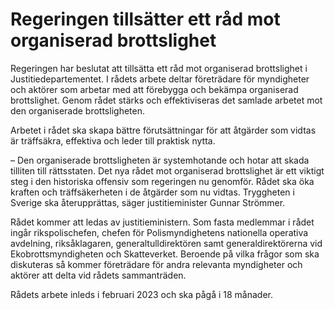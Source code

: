 # Regeringen tillsätter ett råd mot organiserad brottslighet

Regeringen har beslutat att tillsätta ett råd mot organi­serad brottslighet i Justitie­departe­mentet. I rådets arbete deltar före­trädare för myndig­heter och aktörer som arbetar med att förebygga och bekämpa organi­serad brotts­lighet. Genom rådet stärks och effektivi­seras det samlade arbetet mot den organi­serade brotts­ligheten.

Arbetet i rådet ska skapa bättre förut­sätt­ningar för att åtgärder som vidtas är träff­säkra, effektiva och leder till praktisk nytta.

– Den organi­serade brotts­lig­heten är system­hotande och hotar att skada tilliten till rätts­staten. Det nya rådet mot organi­serad brotts­lighet är ett viktigt steg i den histo­riska offen­siv som regeringen nu genom­för. Rådet ska öka kraften och träff­säker­heten i de åtgärder som nu vidtas. Trygg­heten i Sverige ska åter­upp­rättas, säger justitie­minister Gunnar Strömmer.

Rådet kommer att ledas av justitie­ministern. Som fasta med­lemmar i rådet ingår riks­polis­chefen, chefen för Polis­myndig­hetens nationella operativa avdel­ning, riks­åklagaren, general­tull­direktören samt general­direktörerna vid Ekobrotts­myndigheten och Skatte­verket. Beroende på vilka frågor som ska diskuteras så kommer företrädare för andra relevanta myndig­heter och aktörer att delta vid rådets samman­träden.

Rådets arbete inleds i februari 2023 och ska pågå i 18 månader.
